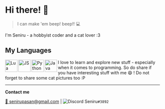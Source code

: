 # Hi there! 👋

> I can make 'em beep! beep!! :computer:

I'm Seniru - a hobbyist coder and a cat lover :3

## My Languages

<img src="https://cdn.discordapp.com/emojis/403294912772177923.png?v=1" width="40" alt="Lua" align="left">
<img src="https://cdn.discordapp.com/emojis/403294965192458240.png?v=1" width="40" alt="JS" align="left">
<img src="https://cdn.discordapp.com/emojis/403294924432211968.png?v=1" width="40" alt="Python" align="left">
<img src="https://cdn.discordapp.com/emojis/403294977154875412.png?v=1" width="40" alt="Java" align="left">


I love to learn and explore new stuff - especially when it comes to programming. So do share if you have interesting stuff with me :smile: ! Do not forget to share some cat pictures too :P


<hr>

**Contact me**

[:e-mail: senirupasan@gmail.com](senirupasan@gmail.com) | ![Discord](https://icons.iconarchive.com/icons/papirus-team/papirus-apps/16/discord-icon.png) Seniru`#3892`
